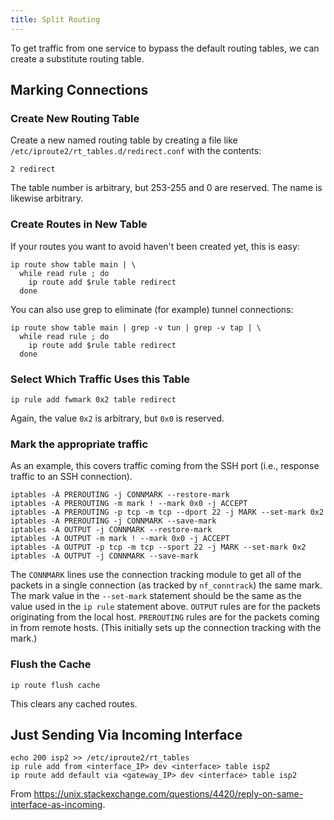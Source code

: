 ```yaml
---
title: Split Routing
---
```


To get traffic from one service to bypass the default routing tables, we can
create a substitute routing table.

## Marking Connections ##

### Create New Routing Table ###

Create a new named routing table by creating a file like
`/etc/iproute2/rt_tables.d/redirect.conf` with the contents:

```
2 redirect
```

The table number is arbitrary, but 253-255 and 0 are reserved.  The name is
likewise arbitrary.

### Create Routes in New Table ###

If your routes you want to avoid haven't been created yet, this is easy:

```
ip route show table main | \
  while read rule ; do
    ip route add $rule table redirect
  done
```

You can also use grep to eliminate (for example) tunnel connections:

```
ip route show table main | grep -v tun | grep -v tap | \
  while read rule ; do
    ip route add $rule table redirect
  done
```

### Select Which Traffic Uses this Table ###

```
ip rule add fwmark 0x2 table redirect
```

Again, the value `0x2` is arbitrary, but `0x0` is reserved.

### Mark the appropriate traffic ###

As an example, this covers traffic coming from the SSH port (i.e., response
traffic to an SSH connection).

``` 
iptables -A PREROUTING -j CONNMARK --restore-mark
iptables -A PREROUTING -m mark ! --mark 0x0 -j ACCEPT
iptables -A PREROUTING -p tcp -m tcp --dport 22 -j MARK --set-mark 0x2
iptables -A PREROUTING -j CONNMARK --save-mark
iptables -A OUTPUT -j CONNMARK --restore-mark
iptables -A OUTPUT -m mark ! --mark 0x0 -j ACCEPT
iptables -A OUTPUT -p tcp -m tcp --sport 22 -j MARK --set-mark 0x2
iptables -A OUTPUT -j CONNMARK --save-mark
```

The `CONNMARK` lines use the connection tracking module to get all of the
packets in a single connection (as tracked by `nf_conntrack`) the same mark.
The mark value in the `--set-mark` statement should be the same as the value
used in the `ip rule` statement above.  `OUTPUT` rules are for the packets
originating from the local host.  `PREROUTING` rules are for the packets coming
in from remote hosts.  (This initially sets up the connection tracking with the
mark.)

### Flush the Cache ###

```
ip route flush cache
```

This clears any cached routes.

## Just Sending Via Incoming Interface ##

```
echo 200 isp2 >> /etc/iproute2/rt_tables
ip rule add from <interface_IP> dev <interface> table isp2
ip route add default via <gateway_IP> dev <interface> table isp2
```

From https://unix.stackexchange.com/questions/4420/reply-on-same-interface-as-incoming.
